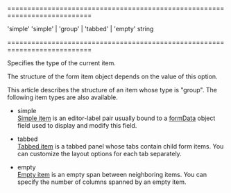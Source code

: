 <!--**
/*-------------------------------------------
    Auto-generated file. Do not modify.
-------------------------------------------

**-->
===========================================================================
<!--default-->'simple'<!--/default-->
<!--acceptValues-->'simple' | 'group' | 'tabbed' | 'empty'<!--/acceptValues-->
<!--type-->string<!--/type-->
===========================================================================

<!--shortDescription-->
Specifies the type of the current item.
<!--/shortDescription-->

<!--fullDescription-->
The structure of the form item object depends on the value of this option.

This article describes the structure of an item whose type is "group". The following item types are also available.

- simple  
 [Simple item](/Documentation/ApiReference/UI_Widgets/dxForm/Item_Types/SimpleItem/) is an editor-label pair usually bound to a [formData](/Documentation/ApiReference/UI_Widgets/dxForm/Configuration/#formData) object field used to display and modify this field.

- tabbed  
 [Tabbed item](/Documentation/ApiReference/UI_Widgets/dxForm/Item_Types/TabbedItem/) is a tabbed panel whose tabs contain child form items. You can customize the layout options for each tab separately.

- empty  
 [Empty item](/Documentation/ApiReference/UI_Widgets/dxForm/Item_Types/EmptyItem/) is an empty span between neighboring items. You can specify the number of columns spanned by an empty item.
<!--/fullDescription-->